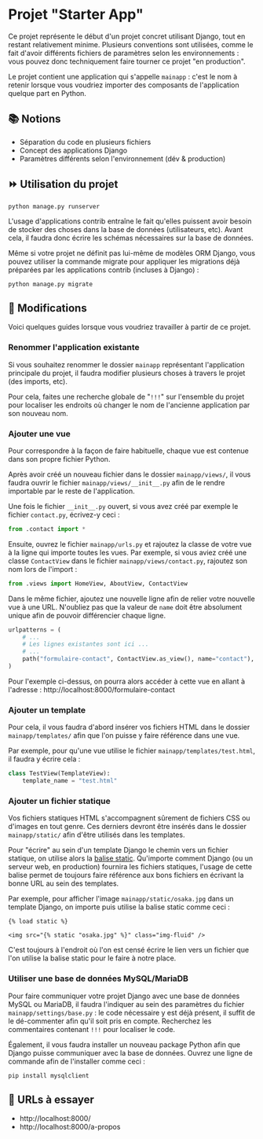 # Projet "Starter App"

Ce projet représente le début d'un projet concret utilisant Django, tout en restant relativement minime. Plusieurs conventions sont utilisées, comme le fait d'avoir différents fichiers de paramètres selon les environnements : vous pouvez donc techniquement faire tourner ce projet "en production".

Le projet contient une application qui s'appelle `mainapp` : c'est le nom à retenir lorsque vous voudriez importer des composants de l'application quelque part en Python.

## 📚 Notions

* Séparation du code en plusieurs fichiers
* Concept des applications Django
* Paramètres différents selon l'environnement (dév & production)

## ⏩ Utilisation du projet

    python manage.py runserver

L'usage d'applications contrib entraîne le fait qu'elles puissent avoir besoin de stocker des choses dans la base de données (utilisateurs, etc). Avant cela, il faudra donc écrire les schémas nécessaires sur la base de données.

Même si votre projet ne définit pas lui-même de modèles ORM Django, vous pouvez utiliser la commande migrate pour appliquer les migrations déjà préparées par les applications contrib (incluses à Django) :

    python manage.py migrate

## 🧰 Modifications

Voici quelques guides lorsque vous voudriez travailler à partir de ce projet.

### Renommer l'application existante

Si vous souhaitez renommer le dossier `mainapp` représentant l'application principale du projet, il faudra modifier plusieurs choses à travers le projet (des imports, etc).

Pour cela, faites une recherche globale de "`!!!`" sur l'ensemble du projet pour localiser les endroits où changer le nom de l'ancienne application par son nouveau nom.

### Ajouter une vue

Pour correspondre à la façon de faire habituelle, chaque vue est contenue dans son propre fichier Python.

Après avoir créé un nouveau fichier dans le dossier `mainapp/views/`, il vous faudra ouvrir le fichier `mainapp/views/__init__.py` afin de le rendre importable par le reste de l'application.

Une fois le fichier `__init__.py` ouvert, si vous avez créé par exemple le fichier `contact.py`, écrivez-y ceci :

```python
from .contact import *
```

Ensuite, ouvrez le fichier `mainapp/urls.py` et rajoutez la classe de votre vue à la ligne qui importe toutes les vues. Par exemple, si vous aviez créé une classe `ContactView` dans le fichier `mainapp/views/contact.py`, rajoutez son nom lors de l'import :

```python
from .views import HomeView, AboutView, ContactView
```

Dans le même fichier, ajoutez une nouvelle ligne afin de relier votre nouvelle vue à une URL. N'oubliez pas que la valeur de `name` doit être absolument unique afin de pouvoir différencier chaque ligne.

```python
urlpatterns = (
    # ...
    # Les lignes existantes sont ici ...
    # ...
    path("formulaire-contact", ContactView.as_view(), name="contact"),
)
```

Pour l'exemple ci-dessus, on pourra alors accéder à cette vue en allant à l'adresse : http://localhost:8000/formulaire-contact

### Ajouter un template

Pour cela, il vous faudra d'abord insérer vos fichiers HTML dans le dossier `mainapp/templates/` afin que l'on puisse y faire référence dans une vue.

Par exemple, pour qu'une vue utilise le fichier `mainapp/templates/test.html`, il faudra y écrire cela :

```python
class TestView(TemplateView):
    template_name = "test.html"
```

### Ajouter un fichier statique

Vos fichiers statiques HTML s'accompagnent sûrement de fichiers CSS ou d'images en tout genre. Ces derniers devront être insérés dans le dossier `mainapp/static/` afin d'être utilisés dans les templates.

Pour "écrire" au sein d'un template Django le chemin vers un fichier statique, on utilise alors la [balise static](https://docs.djangoproject.com/fr/3.2/ref/templates/builtins/#static). Qu'importe comment Django (ou un serveur web, en production) fournira les fichiers statiques, l'usage de cette balise permet de toujours faire référence aux bons fichiers en écrivant la bonne URL au sein des templates.

Par exemple, pour afficher l'image `mainapp/static/osaka.jpg` dans un template Django, on importe puis utilise la balise static comme ceci :

```django
{% load static %}

<img src="{% static "osaka.jpg" %}" class="img-fluid" />
```

C'est toujours à l'endroit où l'on est censé écrire le lien vers un fichier que l'on utilise la balise static pour le faire à notre place.

### Utiliser une base de données MySQL/MariaDB

Pour faire communiquer votre projet Django avec une base de données MySQL ou MariaDB, il faudra l'indiquer au sein des paramètres du fichier `mainapp/settings/base.py` : le code nécessaire y est déjà présent, il suffit de le dé-commenter afin qu'il soit pris en compte. Recherchez les commentaires contenant `!!!` pour localiser le code.

Également, il vous faudra installer un nouveau package Python afin que Django puisse communiquer avec la base de données. Ouvrez une ligne de commande afin de l'installer comme ceci :

    pip install mysqlclient

## 🔗 URLs à essayer

* http://localhost:8000/
* http://localhost:8000/a-propos
